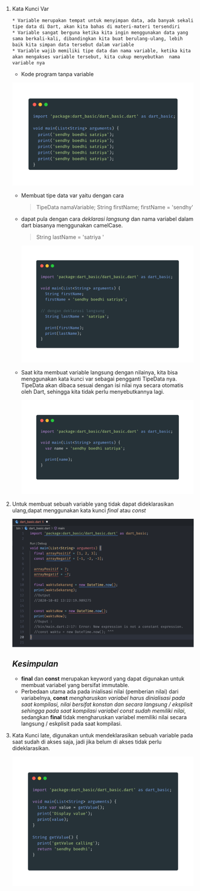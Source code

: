 1.  Kata Kunci Var

        * Variable merupakan tempat untuk menyimpan data, ada banyak sekali tipe data di Dart, akan kita bahas di materi-materi tersendiri
        * Variable sangat berguna ketika kita ingin menggunakan data yang sama berkali-kali, dibandingkan kita buat berulang-ulang, lebih baik kita simpan data tersebut dalam variable
        * Variable wajib memiliki tipe data dan nama variable, ketika kita akan mengakses variable tersebut, kita cukup menyebutkan  nama variable nya

    - Kode program tanpa variable

    ![The No Var](images/no_var.png)

    - Membuat tipe data var yaitu dengan cara
      > TipeData namaVariable;
      > String firstName;
      > firstName = 'sendhy'

    * dapat pula dengan cara _deklarasi langsung_ dan nama variabel dalam dart biasanya menggunakan camelCase.

      > String lastName = 'satriya '

      ![The String Name](images/string_name.png)

    * Saat kita membuat variable langsung dengan nilainya, kita bisa menggunakan kata kunci var sebagai pengganti TipeData nya. TipeData akan dibaca sesuai dengan isi nilai nya secara otomatis oleh Dart, sehingga kita tidak perlu menyebutkannya lagi.

      ![The Var Name](images/var_name.png)

2.  Untuk membuat sebuah variable yang tidak dapat dideklarasikan ulang,dapat menggunakan kata kunci _final_ atau _const_

    ![The Final Const](images/final_const.png)

    ## _Kesimpulan_

    - **final** dan **const** merupakan keyword yang dapat digunakan untuk membuat variabel yang bersifat immutable.
    - Perbedaan utama ada pada inialisasi nilai (pemberian nilai) dari variabelnya, **const** _mengharuskan variabel harus dinialisasi pada saat kompilasi, nilai bersifat konstan dan secara langsung / eksplisit sehingga pada saat kompilasi variabel const sudah memiliki nilai_, sedangkan **final** tidak mengharuskan variabel memiliki nilai secara langsung / eskplisit pada saat kompilasi.

3.  Kata Kunci late, digunakan untuk mendeklarasikan sebuah variable pada saat sudah di akses saja, jadi jika belum di akses tidak perlu dideklarasikan.

    ![The late](images/late.png)
